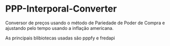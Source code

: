 # PPP-Interporal-Converter

Conversor de preços usando o método de Pariedade de Poder de Compra e ajustando pelo tempo usando a inflação americana.

As principais blibiotecas usadas são pppfy e fredapi
